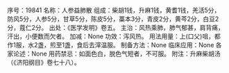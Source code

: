 序号：19841
名称：人参益肺散
组成：柴胡1钱，升麻1钱，黄耆1钱，羌活5分，防风5分，人参5分，甘草5分，陈皮5分，藁本3分，青皮2分，黄芩2分，白豆2分，蔻仁2分。
出处：《医学发明》卷五。
主治：风热乘肺，肺气郁甚，肩背痛，汗出，小便数而欠者。
加减：None
功效：泻风热。
用法用量：上(口父)咀，都作1服，水2盏，煎至1盏，食后去滓温服。
制备方法：None
临床应用：None
各家论述：None
用药禁忌：如面色白，脱色气短者，不可服。
附注：升麻柴胡汤（《济阳纲目》卷七十八）。
